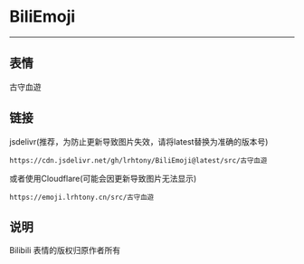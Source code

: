 # BiliEmoji
---
## 表情
古守血遊
## 链接
jsdelivr(推荐，为防止更新导致图片失效，请将latest替换为准确的版本号)
```
https://cdn.jsdelivr.net/gh/lrhtony/BiliEmoji@latest/src/古守血遊
```
或者使用Cloudflare(可能会因更新导致图片无法显示)
```
https://emoji.lrhtony.cn/src/古守血遊
```
## 说明
Bilibili 表情的版权归原作者所有

